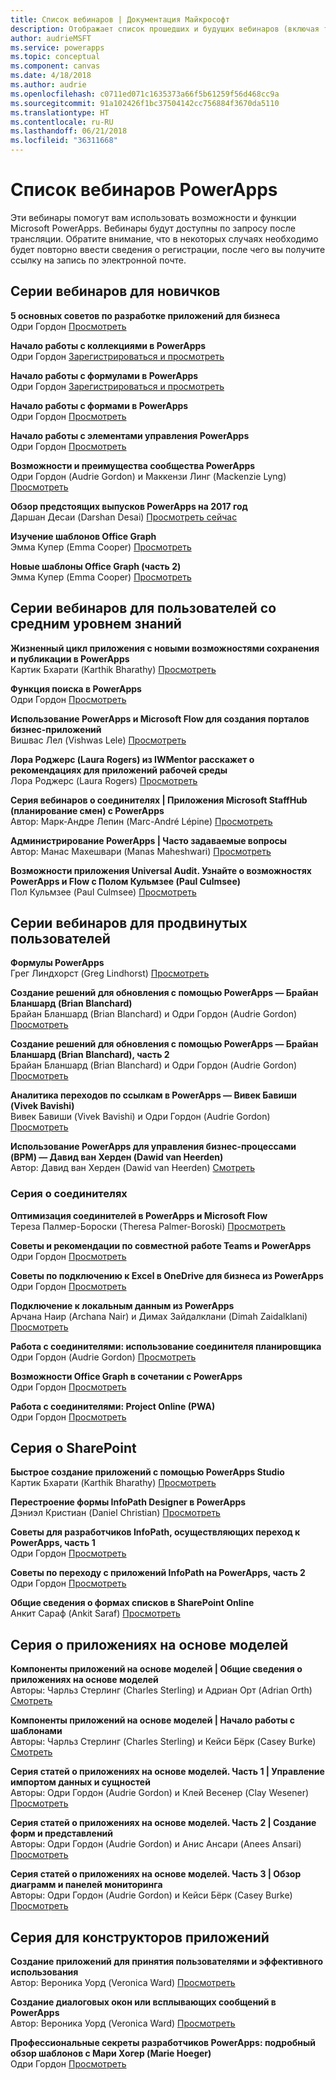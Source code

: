 ```yaml
---
title: Список вебинаров | Документация Майкрософт
description: Отображает список прошедших и будущих вебинаров (включая темы, дату и время).
author: audrieMSFT
ms.service: powerapps
ms.topic: conceptual
ms.component: canvas
ms.date: 4/18/2018
ms.author: audrie
ms.openlocfilehash: c0711ed071c1635373a66f5b61259f56d468cc9a
ms.sourcegitcommit: 91a102426f1bc37504142cc756884f3670da5110
ms.translationtype: HT
ms.contentlocale: ru-RU
ms.lasthandoff: 06/21/2018
ms.locfileid: "36311668"
---
```

# <a name="powerapps-webinar-listing"></a>Список вебинаров PowerApps #
Эти вебинары помогут вам использовать возможности и функции Microsoft PowerApps. Вебинары будут доступны по запросу после трансляции. Обратите внимание, что в некоторых случаях необходимо будет повторно ввести сведения о регистрации, после чего вы получите ссылку на запись по электронной почте. 

## <a name="beginner-webinar-series"></a>Серии вебинаров для новичков ##
**5 основных советов по разработке приложений для бизнеса**
<br>Одри Гордон [Просмотреть](https://powerusers.microsoft.com/t5/Live-Events-and-Webinars/Top-5-tips-for-designing-and-building-PowerApps-that-mean/m-p/116843)

**Начало работы с коллекциями в PowerApps**
<br>Одри Гордон [Зарегистрироваться и просмотреть](https://info.microsoft.com/US-EAD-WBNR-FY17-02Feb-28-GettingStartedwithPowerAppsGalleries300759_01Registration-ForminBody.html)

**Начало работы с формулами в PowerApps**
<br>Одри Гордон [Зарегистрироваться и просмотреть](https://info.microsoft.com/US-EAD-WBNR-FY17-03Mar-14-GettingStartedwithPowerAppsFormulas300770_01Registration-ForminBody.html)

**Начало работы с формами в PowerApps**
<br>Одри Гордон [Просмотреть](https://powerusers.microsoft.com/t5/Live-Events-and-Webinars/Getting-Started-with-PowerApp-Forms/m-p/116842)

**Начало работы с элементами управления PowerApps**
<br>Одри Гордон [Просмотреть](https://powerusers.microsoft.com/t5/Live-Events-and-Webinars/Introduction-to-PowerApps-Controls/m-p/116844)

**Возможности и преимущества сообщества PowerApps**
<br> Одри Гордон (Audrie Gordon) и Маккензи Линг (Mackenzie Lyng) [Просмотреть](https://powerusers.microsoft.com/t5/Live-Events-and-Webinars/PowerApps-Community-Opportunities-and-Rewards/m-p/116856)

**Обзор предстоящих выпусков PowerApps на 2017 год**
<br>Даршан Десаи (Darshan Desai) [Просмотреть сейчас](https://powerusers.microsoft.com/t5/Live-Events-and-Webinars/Overview-of-PowerApps-Feature-Releases-for-2017/m-p/116858)

**Изучение шаблонов Office Graph**
<br>Эмма Купер (Emma Cooper) [Просмотреть](https://powerusers.microsoft.com/t5/Live-Events-and-Webinars/Getting-Started-New-Office-Graph-Templates-Part-1-by-Emma-Cooper/m-p/81860)

**Новые шаблоны Office Graph (часть 2)**
<br>Эмма Купер (Emma Cooper) [Просмотреть](https://powerusers.microsoft.com/t5/Live-Events-and-Webinars/Getting-Started-New-Office-Graph-Templates-Part-2-by-Emma-Cooper/m-p/116840)

## <a name="intermediate-webinar-series"></a>Серии вебинаров для пользователей со средним уровнем знаний ##
**Жизненный цикл приложения с новыми возможностями сохранения и публикации в PowerApps**
<br>Картик Бхарати (Karthik Bharathy) [Просмотреть](https://powerusers.microsoft.com/t5/Live-Events-and-Webinars/Application-LIfecycle-with-the-new-Save-and-publish-options-in/m-p/116860)

**Функция поиска в PowerApps**
<br>Одри Гордон [Просмотреть](https://powerusers.microsoft.com/t5/Live-Events-and-Webinars/PowerApps-Focus-on-Using-the-Lookup-Function/m-p/116866)

**Использование PowerApps и Microsoft Flow для создания порталов бизнес-приложений**
<br>Вишвас Лел (Vishwas Lele) [Просмотреть](https://powerusers.microsoft.com/t5/Live-Events-and-Webinars/Using-PowerApps-and-Flow-to-create-Line-of-Business-portals-by/m-p/116869)

**Лора Роджерс (Laura Rogers) из IWMentor расскажет о рекомендациях для приложений рабочей среды**
<br>Лора Роджерс (Laura Rogers) [Просмотреть](https://powerusers.microsoft.com/t5/Live-Events-and-Webinars/Laura-Rogers-from-IWMentor-Shares-Best-Practices-for-Production/m-p/116871)

**Серия вебинаров о соединителях | Приложения Microsoft StaffHub (планирование смен) с PowerApps**
<br>Автор: Марк-Андре Лепин (Marc-André Lépine) [Просмотреть](https://powerusers.microsoft.com/t5/Live-Events-and-Webinars/Connector-Series-Shift-Scheduling-Apps-with-PowerApps-StaffHub/m-p/122036)

**Администрирование PowerApps | Часто задаваемые вопросы**
<br>Автор: Манас Махешвари (Manas Maheshwari) [Просмотреть](https://powerusers.microsoft.com/t5/Live-Events-and-Webinars/PowerApps-Administration-FAQ/m-p/127369#M44)

**Возможности приложения Universal Audit. Узнайте о возможностях PowerApps и Flow с Полом Кульмзее (Paul Culmsee)**
<br>Пол Кульмзее (Paul Culmsee) [Просмотреть](https://powerusers.microsoft.com/t5/Live-Events-and-Webinars/Inside-the-Universal-Audit-App-See-what-PowerApps-and-Flow-are/m-p/127370#M45)

## <a name="advanced-webinar-series"></a>Серии вебинаров для продвинутых пользователей ##
**Формулы PowerApps**
<br>Грег Линдхорст (Greg Lindhorst) [Просмотреть](https://powerusers.microsoft.com/t5/Live-Events-and-Webinars/Deep-dive-on-formulas-by-Greg-Lindhorst/m-p/116899)

**Создание решений для обновления с помощью PowerApps — Брайан Бланшард (Brian Blanchard)**
<br>Брайан Бланшард (Brian Blanchard) и Одри Гордон (Audrie Gordon) [Просмотреть](https://powerusers.microsoft.com/t5/Live-Events-and-Webinars/Building-Server-Patching-Solutions-with-PowerApps-by-Brian/m-p/116901)

**Создание решений для обновления с помощью PowerApps — Брайан Бланшард (Brian Blanchard), часть 2**
<br>Брайан Бланшард (Brian Blanchard) и Одри Гордон (Audrie Gordon) [Просмотреть](https://powerusers.microsoft.com/t5/Live-Events-and-Webinars/Building-Server-Patching-Solutions-with-PowerApps-by-Brian/m-p/116902)

**Аналитика переходов по ссылкам в PowerApps — Вивек Бавиши (Vivek Bavishi)**
<br>Вивек Бавиши (Vivek Bavishi) и Одри Гордон (Audrie Gordon) [Просмотреть](https://powerusers.microsoft.com/t5/Live-Events-and-Webinars/Click-Through-PowerApps-Analytics-by-Vivek-Bavishi/m-p/116906)

 **Использование PowerApps для управления бизнес-процессами (BPM) — Давид ван Херден (Dawid van Heerden)**
<br>Автор: Давид ван Херден (Dawid van Heerden) [Смотреть](https://powerusers.microsoft.com/t5/Live-Events-and-Webinars/Using-PowerApps-and-Flow-for-Business-Process-Management/m-p/116907)

### <a name="connector-series"></a>Серия о соединителях ###
**Оптимизация соединителей в PowerApps и Microsoft Flow**
<br>Тереза Палмер-Бороски (Theresa Palmer-Boroski) [Просмотреть](https://powerusers.microsoft.com/t5/Live-Events-and-Webinars/Optimizing-Connectors-in-PowerApps-and-Microsoft-Flow-by-Theresa/m-p/116874)

**Советы и рекомендации по совместной работе Teams и PowerApps**
<br>Одри Гордон [Просмотреть](https://powerusers.microsoft.com/t5/Live-Events-and-Webinars/Teams-PowerApps-Tips-and-Tricks/m-p/116846)

**Советы по подключению к Excel в OneDrive для бизнеса из PowerApps**
<br>Одри Гордон [Просмотреть](https://powerusers.microsoft.com/t5/Live-Events-and-Webinars/Pro-tips-for-connecting-to-Excel-from-PowerApps-by-Audrie-Gordon/m-p/116881)

**Подключение к локальным данным из PowerApps**
<br>Арчана Наир (Archana Nair) и Димах Зайдалклани (Dimah Zaidalklani) [Просмотреть](https://powerusers.microsoft.com/t5/Live-Events-and-Webinars/Connecting-to-On-Premises-Data-from-PowerApps/m-p/116885)

**Работа с соединителями: использование соединителя планировщика**
<br> Одри Гордон (Audrie Gordon) [Просмотреть](https://powerusers.microsoft.com/t5/Live-Events-and-Webinars/Using-the-Planner-Connector/m-p/116886)

**Возможности Office Graph в сочетании с PowerApps**
<br>Одри Гордон [Просмотреть](https://powerusers.microsoft.com/t5/Live-Events-and-Webinars/The-Power-of-Office-Graph-with-PowerApps/m-p/116888)

**Работа с соединителями: Project Online (PWA)**
<br>Одри Гордон [Просмотреть](https://powerusers.microsoft.com/t5/Live-Events-and-Webinars/Connecting-to-Project-Online-PWA/m-p/116889)

## <a name="sharepoint-series"></a>Серия о SharePoint ##
**Быстрое создание приложений с помощью PowerApps Studio**
<br>Картик Бхарати (Karthik Bharathy) [Просмотреть](https://powerusers.microsoft.com/t5/Live-Events-and-Webinars/Rapidly-build-applications-with-PowerApps-Studio/m-p/116849)

**Перестроение формы InfoPath Designer в PowerApps**
<br>Дэниэл Кристиан (Daniel Christian) [Просмотреть](https://powerusers.microsoft.com/t5/Live-Events-and-Webinars/Rebuilding-an-InfoPath-Designer-Form/m-p/116909)

**Советы для разработчиков InfoPath, осуществляющих переход к PowerApps, часть 1**
<br>Одри Гордон [Просмотреть](https://powerusers.microsoft.com/t5/Live-Events-and-Webinars/Tips-for-InfoPath-Designers-Transitioning-to-PowerApps-Part-1/m-p/116910)

**Советы по переходу с приложений InfoPath на PowerApps, часть 2**
<br>Одри Гордон [Просмотреть](https://powerusers.microsoft.com/t5/Live-Events-and-Webinars/Tips-for-InfoPath-Designers-Transitioning-to-PowerApps-Part-2/m-p/116912)

**Общие сведения о формах списков в SharePoint Online**
<br>Анкит Сараф (Ankit Saraf) [Просмотреть](https://powerusers.microsoft.com/t5/Live-Events-and-Webinars/Introducing-List-Forms-in-SharePoint-Online/m-p/116916)

## <a name="model-driven-series"></a>Серия о приложениях на основе моделей ##
**Компоненты приложений на основе моделей | Общие сведения о приложениях на основе моделей**
<br>Авторы: Чарльз Стерлинг (Charles Sterling) и Адриан Орт (Adrian Orth) [Смотреть](https://powerusers.microsoft.com/t5/Live-Events-and-Webinars/Model-Driven-App-Series-Introduction-to-Model-Driven-Apps/m-p/116820)

**Компоненты приложений на основе моделей | Начало работы с шаблонами**
<br>Авторы: Чарльз Стерлинг (Charles Sterling) и Кейси Бёрк (Casey Burke) [Смотреть](https://powerusers.microsoft.com/t5/Live-Events-and-Webinars/Understanding-Model-Driven-App-Templates/m-p/116833)

**Серия статей о приложениях на основе моделей. Часть 1 | Управление импортом данных и сущностей**
<br>Авторы: Одри Гордон (Audrie Gordon) и Клей Весенер (Clay Wesener) [Просмотреть](https://powerusers.microsoft.com/t5/Live-Events-and-Webinars/Model-Driven-App-Components-Part-1-Managing-Entities-and-Data/m-p/116837)

**Серия статей о приложениях на основе моделей. Часть 2 | Создание форм и представлений**
<br>Авторы: Одри Гордон (Audrie Gordon) и Анис Ансари (Anees Ansari) [Просмотреть](https://powerusers.microsoft.com/t5/Live-Events-and-Webinars/Model-Driven-App-Components-Part-2-Creating-Forms-and-Views-with/m-p/116838)

**Серия статей о приложениях на основе моделей. Часть 3 | Обзор диаграмм и панелей мониторинга**
<br>Авторы: Одри Гордон (Audrie Gordon) и Кейси Бёрк (Casey Burke) [Просмотреть](https://powerusers.microsoft.com/t5/Live-Events-and-Webinars/Model-Driven-App-Components-Part-3-Exploring-Charts-and/m-p/119732)

## <a name="app-designer-series"></a>Серия для конструкторов приложений ##
**Создание приложений для принятия пользователями и эффективного использования**
<br>Автор: Вероника Уорд (Veronica Ward) [Просмотреть](https://powerusers.microsoft.com/t5/Live-Events-and-Webinars/Building-Apps-for-Adoption-and-Usability-with-Veronica-Ward/m-p/117625#M38)

**Создание диалоговых окон или всплывающих сообщений в PowerApps**
<br>Автор: Вероника Уорд (Veronica Ward) [Просмотреть](https://powerusers.microsoft.com/t5/Live-Events-and-Webinars/Building-Dialogs-in-PowerApps-by-Veronica-Ward/m-p/117627#M39)

**Профессиональные секреты разработчиков PowerApps: подробный обзор шаблонов с Мари Хогер (Marie Hoeger)**
<br>Одри Гордон [Просмотреть](https://powerusers.microsoft.com/t5/Live-Events-and-Webinars/Developer-Intro-and-Discussing-Templates/m-p/116848)
